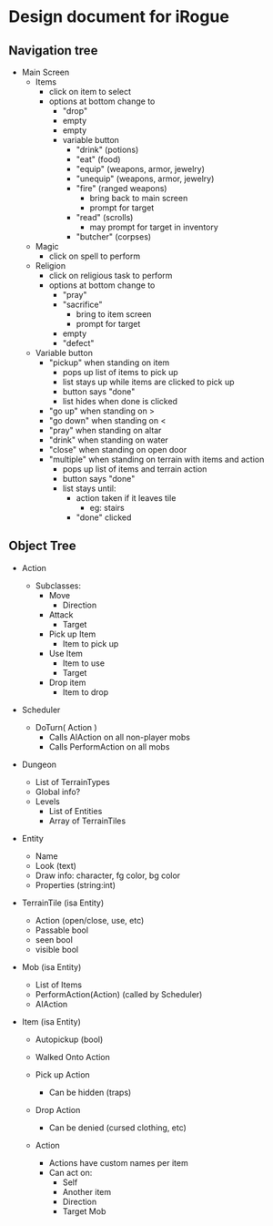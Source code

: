 Design document for iRogue
======

Navigation tree
------
- Main Screen
  - Items
    - click on item to select
    - options at bottom change to
      - "drop"
      - empty
      - empty
      - variable button
        - "drink" (potions)
        - "eat" (food)
        - "equip" (weapons, armor, jewelry)
        - "unequip" (weapons, armor, jewelry)
        - "fire" (ranged weapons)
          - bring back to main screen
          - prompt for target
        - "read" (scrolls)
          - may prompt for target in inventory
        - "butcher" (corpses)
  - Magic
    - click on spell to perform
  - Religion
    - click on religious task to perform
    - options at bottom change to
      - "pray"
      - "sacrifice"
        - bring to item screen
        - prompt for target
      - empty
      - "defect"
  - Variable button
    - "pickup" when standing on item
      - pops up list of items to pick up
      - list stays up while items are clicked to pick up
      - button says "done"
      - list hides when done is clicked
    - "go up" when standing on >
    - "go down" when standing on <
    - "pray" when standing on altar
    - "drink" when standing on water
    - "close" when standing on open door
    - "multiple" when standing on terrain with items and action
      - pops up list of items and terrain action
      - button says "done"
      - list stays until:
        - action taken if it leaves tile
          - eg: stairs
        - "done" clicked
    

Object Tree
------

- Action
	- Subclasses:
		- Move 
			- Direction
		- Attack
			- Target
		- Pick up Item
			- Item to pick up
		- Use Item
			- Item to use
			- Target
		- Drop item
			- Item to drop


- Scheduler
	- DoTurn( Action )
		- Calls AIAction on all non-player mobs
		- Calls PerformAction on all mobs

- Dungeon
	- List of TerrainTypes
	- Global info?
	- Levels
		- List of Entities
		-	Array of TerrainTiles

- Entity
	- Name 
	- Look (text)
	- Draw info: character, fg color, bg color
	- Properties (string:int)

- TerrainTile (isa Entity)
	- Action (open/close, use, etc)
	- Passable bool
	- seen bool
	-	visible bool
	
- Mob (isa Entity)
	- List of Items
	- PerformAction(Action) (called by Scheduler)
	- AIAction

- Item (isa Entity)
	- Autopickup (bool)

	- Walked Onto Action
	- Pick up Action
		- Can be hidden (traps)
	- Drop Action
		- Can be denied (cursed clothing, etc)
	- Action
		- Actions have custom names per item
		- Can act on:
			- Self
			- Another item
			- Direction
			- Target Mob

    
    